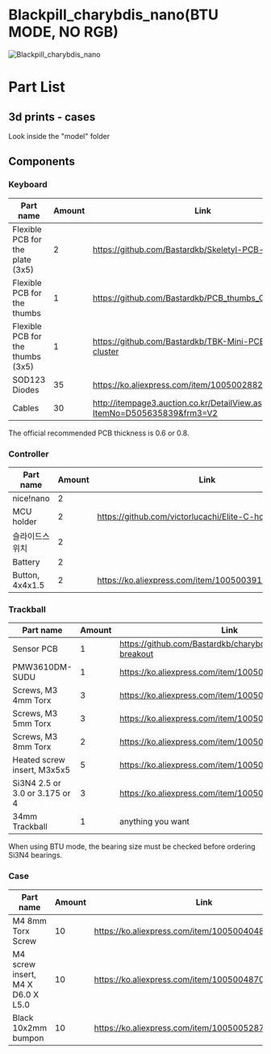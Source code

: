 # Blackpill_charybdis_nano(BTU MODE, NO RGB)
![Blackpill_charybdis_nano](assets/Blackpill_charybdis_nano.jpg)

# Part List
## 3d prints - cases
Look inside the "model" folder

## Components
### Keyboard
| Part name                         |  Amount  | Link                                                                                       |
| --------------------------------- | -------- | ------------------------------------------------------------------------------------------ |
| Flexible PCB for the plate (3x5)  | 2        | https://github.com/Bastardkb/Skeletyl-PCB-plate                                            |o
| Flexible PCB for the thumbs       | 1        | https://github.com/Bastardkb/PCB_thumbs_Charybdis                                          |o
| Flexible PCB for the thumbs (3x5) | 1        | https://github.com/Bastardkb/TBK-Mini-PCB-thumb-cluster                                    |o
| SOD123 Diodes                     | 35       | https://ko.aliexpress.com/item/1005002882901030.html                                       |v
| Cables                            | 30       | http://itempage3.auction.co.kr/DetailView.aspx?ItemNo=D505635839&frm3=V2                   |v

The official recommended PCB thickness is 0.6 or 0.8.

### Controller
| Part name                         |  Amount  | Link                                                                                       |
| --------------------------------- | -------- | ------------------------------------------------------------------------------------------ |
| nice!nano                         | 2        |                                    |
| MCU holder                        | 2        | https://github.com/victorlucachi/Elite-C-holder                                            |
| 슬라이드스위치                      | 2        |                                            |
| Battery                           | 2        |                                     |
| Button, 4x4x1.5                   | 2        | https://ko.aliexpress.com/item/1005003918757433.html                                       |v

### Trackball
| Part name                         |  Amount  | Link                                                                                       |
| --------------------------------- | -------- | ------------------------------------------------------------------------------------------ |
| Sensor PCB                        | 1        | https://github.com/Bastardkb/charybdis-pmw3610-breakout                                    |o
| PMW3610DM-SUDU                    | 1        | https://ko.aliexpress.com/item/1005005887591838.html                                       |o
| Screws, M3 4mm Torx               | 3        | https://ko.aliexpress.com/item/1005004048368746.html                                       |o
| Screws, M3 5mm Torx               | 3        | https://ko.aliexpress.com/item/1005004048368746.html                                       |v
| Screws, M3 8mm Torx               | 2        | https://ko.aliexpress.com/item/1005004048368746.html                                       |v
| Heated screw insert, M3x5x5       | 5        | https://ko.aliexpress.com/item/1005004870993068.html                                       |v
| Si3N4 2.5 or 3.0 or 3.175 or 4    | 3        | https://ko.aliexpress.com/item/1005003610474605.html                                       |o
| 34mm Trackball                    | 1        | anything you want                                                                          |

When using BTU mode, the bearing size must be checked before ordering Si3N4 bearings.

### Case
| Part name                         |  Amount  | Link                                                                                       |
| --------------------------------- | -------- | ------------------------------------------------------------------------------------------ |
| M4 8mm Torx Screw                 | 10       | https://ko.aliexpress.com/item/1005004048368746.html                                       |v
| M4 screw insert, M4 X D6.0 X L5.0 | 10        | https://ko.aliexpress.com/item/1005004870993068.html                                      |v
| Black 10x2mm bumpon               | 10       | https://ko.aliexpress.com/item/1005005287385986.html                                       |v
